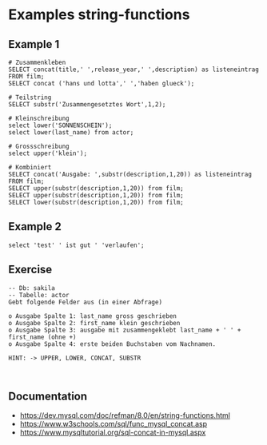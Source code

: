 # Examples string-functions 

## Example 1

```
# Zusammenkleben 
SELECT concat(title,' ',release_year,' ',description) as listeneintrag FROM film;
SELECT concat ('hans und lotta',' ','haben glueck');

# Teilstring 
SELECT substr('Zusammengesetztes Wort',1,2);

# Kleinschreibung 
select lower('SONNENSCHEIN');
select lower(last_name) from actor;

# Grossschreibung
select upper('klein');

# Kombiniert 
SELECT concat('Ausgabe: ',substr(description,1,20)) as listeneintrag FROM film;
SELECT upper(substr(description,1,20)) from film;
SELECT upper(substr(description,1,20)) from film;
SELECT lower(substr(description,1,20)) from film; 

```

## Example 2 

```
select 'test' ' ist gut ' 'verlaufen';

```

## Exercise 

```
-- Db: sakila
-- Tabelle: actor 
Gebt folgende Felder aus (in einer Abfrage) 

o Ausgabe Spalte 1: last_name gross geschrieben 
o Ausgabe Spalte 2: first_name klein geschrieben
o Ausgabe Spalte 3: ausgabe mit zusammengeklebt last_name + ' ' + first_name (ohne +) 
o Ausgabe Spalte 4: erste beiden Buchstaben vom Nachnamen. 

HINT: -> UPPER, LOWER, CONCAT, SUBSTR  



```

## Documentation 

  * https://dev.mysql.com/doc/refman/8.0/en/string-functions.html
  * https://www.w3schools.com/sql/func_mysql_concat.asp
  * https://www.mysqltutorial.org/sql-concat-in-mysql.aspx

